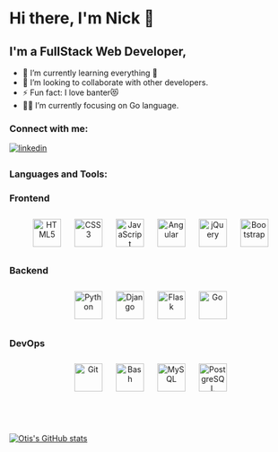 # Hi there, I'm Nick 👋 

## I'm a FullStack Web Developer,

- 🌱 I’m currently learning everything 🤣
- 👯 I’m looking to collaborate with other developers.
- ⚡ Fun fact: I love  banter😻
- ✍🏼  I’m currently focusing on Go language.



### Connect with me:
<a href="https://www.linkedin.com/in/nick-otieno-115616217/" target="_blank">
<img src=https://img.shields.io/badge/linkedin-%231E77B5.svg?&style=for-the-badge&logo=linkedin&logoColor=white alt=linkedin style="margin-bottom: 5px;" />
</a>  

### Languages and Tools:


### Frontend  
<div align="center">  
<img style="margin: 10px" src="https://profilinator.rishav.dev/skills-assets/html5-original-wordmark.svg" title="HTML5" alt="HTML5" height="50" />  
<img style="margin: 10px" src="https://profilinator.rishav.dev/skills-assets/css3-original-wordmark.svg" title="CSS3" alt="CSS3" height="50" />  
<img style="margin: 10px" src="https://profilinator.rishav.dev/skills-assets/javascript-original.svg" title="Javascript" alt="JavaScript" height="50" />  
<img style="margin: 10px" src="https://profilinator.rishav.dev/skills-assets/angularjs-original.svg" title="Angular" alt="Angular" height="50" />  
<img style="margin: 10px" src="https://profilinator.rishav.dev/skills-assets/jquery.png" alt="jQuery" title="JQuery" height="50" />  
<img style="margin: 10px" src="https://profilinator.rishav.dev/skills-assets/bootstrap-plain.svg" title="Bootstrap" alt="Bootstrap" height="50" />  


</div>

</td><td valign="top" width="33%">



### Backend  
<div align="center">  
<img style="margin: 10px" src="https://profilinator.rishav.dev/skills-assets/python-original.svg" title="Python" alt="Python" height="50" />  
<img style="margin: 10px" src="https://profilinator.rishav.dev/skills-assets/django-original.svg" title="Django" alt="Django" height="50" />  
<img style="margin: 10px" src="https://profilinator.rishav.dev/skills-assets/flask.png" title="Flask" alt="Flask" height="50" />  
<img style="margin: 10px" src="https://go.dev/blog/go-brand/Go-Logo/SVG/Go-Logo_Aqua.svg" title="Golang" alt="Go" height="50" />  
</div>

</td><td valign="top" width="33%">



### DevOps  
<div align="center">  
<img style="margin: 10px" src="https://profilinator.rishav.dev/skills-assets/git-scm-icon.svg" title="Git" alt="Git" height="50" />  
<img style="margin: 10px" src="https://profilinator.rishav.dev/skills-assets/gnu_bash-icon.svg" title="Bash" alt="Bash" height="50" />  
<img style="margin: 10px" src="https://profilinator.rishav.dev/skills-assets/mysql-original-wordmark.svg"  title"MySQL" alt="MySQL" height="50" />  
<img style="margin: 10px" src="https://profilinator.rishav.dev/skills-assets/postgresql-original-wordmark.svg" title"PostgreSQL" alt="PostgreSQL" height="50" />  
 
</div>

</td></tr></table>  

<br/>  

<br />
<br />



[![Otis's GitHub stats](https://github-readme-stats.vercel.app/api?username=otienonick)](https://github.com/otienonick/github-readme-stats)

